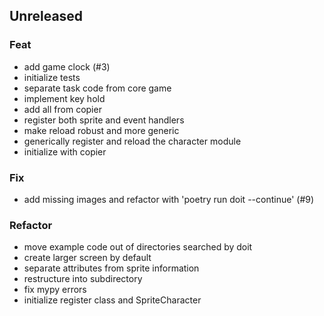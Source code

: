 ## Unreleased

### Feat

- add game clock (#3)
- initialize tests
- separate task code from core game
- implement key hold
- add all from copier
- register both sprite and event handlers
- make reload robust and more generic
- generically register and reload the character module
- initialize with copier

### Fix

- add missing images and refactor with 'poetry run doit --continue' (#9)

### Refactor

- move example code out of directories searched by doit
- create larger screen by default
- separate attributes from sprite information
- restructure into subdirectory
- fix mypy errors
- initialize register class and SpriteCharacter
